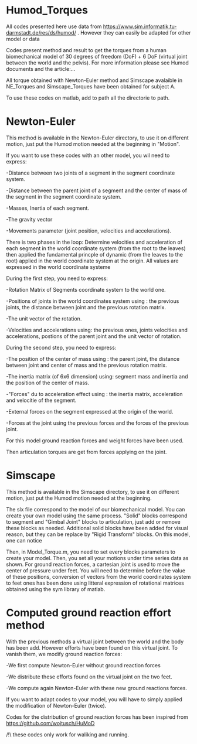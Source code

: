 # Humod_Torques

All codes presented here use data from https://www.sim.informatik.tu-darmstadt.de/res/ds/humod/ . However they can easily be adapted for other model or data

Codes present method and result to get the torques from a human biomechanical model of 30 degrees of freedom (DoF) + 6 DoF (virtual joint between the world and the pelvis). For more information please see Humod documents and the article:...

All torque obtained with Newton-Euler method and Simscape avalaible in NE_Torques and Simscape_Torques have been obtained for subject A.

To use these codes on matlab, add to path all the directorie to path.


# Newton-Euler
This method is available in the Newton-Euler directory, to use it on different motion, just put the Humod motion needed at the beginning in "Motion". 

If you want to use these codes with an other model, you wil need to express: 

   -Distance between two joints of a segment in the segment coordinate system.
   
   -Distance between the parent joint of a segment and the center of mass of the segment in the segment coordinate system.
   
   -Masses, Inertia of each segment.
   
   -The gravity vector
   
   -Movements parameter (joint position, velocities and accelerations).

There is two phases in the loop: Determine velocities and acceleration of each segment in the world coordinate system (from the root to the leaves) then applied the fundamental princple of dynamic (from the leaves to the root) applied in the world coordinate system at the origin. 
All values are expressed in the world coordinate systeme

During the first step, you need to express:

   -Rotation Matrix of Segments coordinate system to the world one.
   
   -Positions of joints in the world coordinates system using : the previous joints, the distance between joint and the previous rotation matrix.
   
   -The unit vector of the rotation.
   
   -Velocities and accelerations using: the previous ones, joints velocities and accelerations, postions of the parent joint and the unit vector of rotation.

During the second step, you need to express:

   -The position of the center of mass using : the parent joint, the distance between joint and center of mass and the previous rotation matrix.
   
   -The inertia matrix (of 6x6 dimension) using: segment mass and inertia and the position of the center of mass.
   
   -"Forces" du to acceleration effect using : the inertia matrix, acceleration and velocitie of the segment.
   
   -External forces on the segment expressed at the origin of the world.
   
   -Forces at the joint using the previous forces and the forces of the previous joint.

For this model ground reaction forces and weight forces have been used.

Then articulation torques are get from forces applying on the joint.


# Simscape
This method is available in the Simscape directory, to use it on different motion, just put the Humod motion needed at the beginning. 

The slx file correspond to the model of our biomechanical model. You can create your own model using the same process. "Solid" blocks correspond to segment and "Gimbal Joint" blocks to articulation, just add or remove these blocks as needed.
Additional solid blocks have been added for visual reason, but they can be replace by "Rigid Transform" blocks. On this model, one can notice 

Then, in Model_Torque.m, you need to set every blocks parameters to create your model. Then, you set all your motions under time series data as shown. 
For ground reaction forces, a cartesian joint is used to move the center of pressure under feet. You will need to determine before the value of these positions, conversion of vectors from the world coordinates system to feet ones has been done using litteral expression of rotational matrices obtained using the sym library of matlab.

# Computed ground reaction effort method
With the previous methods a virtual joint between the world and the body has been add. However efforts have been found on this virtual joint. To vanish them, we modify ground reaction forces:

-We first compute Newton-Euler without ground reaction forces

-We distribute these efforts found on the virtual joint on the two feet.

-We compute again Newton-Euler with these new ground reactions forces.

If you want to adapt codes to your model, you will have to simply applied the modification of Newton-Euler (twice).

Codes for the distribution of ground reaction forces has been inspired from https://github.com/wojtusch/HuMoD

/!\ these codes only work for waliking and running.
